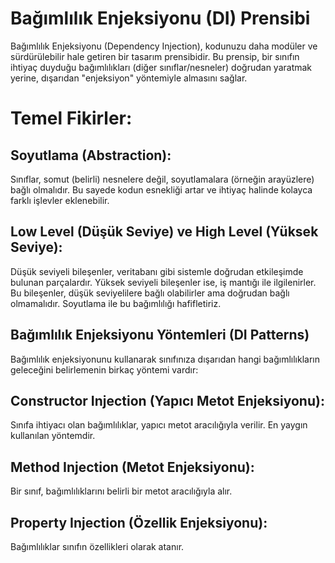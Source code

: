# Bağımlılık Enjeksiyonu (DI) Prensibi

Bağımlılık Enjeksiyonu (Dependency Injection), kodunuzu daha modüler ve sürdürülebilir hale getiren bir tasarım prensibidir. Bu prensip, bir sınıfın ihtiyaç duyduğu bağımlılıkları (diğer sınıflar/nesneler) doğrudan yaratmak yerine, dışarıdan "enjeksiyon" yöntemiyle almasını sağlar.

# Temel Fikirler:

## Soyutlama (Abstraction):

Sınıflar, somut (belirli) nesnelere değil, soyutlamalara (örneğin arayüzlere) bağlı olmalıdır.
Bu sayede kodun esnekliği artar ve ihtiyaç halinde kolayca farklı işlevler eklenebilir.

## Low Level (Düşük Seviye) ve High Level (Yüksek Seviye):

Düşük seviyeli bileşenler, veritabanı gibi sistemle doğrudan etkileşimde bulunan parçalardır.
Yüksek seviyeli bileşenler ise, iş mantığı ile ilgilenirler. Bu bileşenler, düşük seviyelilere bağlı olabilirler ama doğrudan bağlı olmamalıdır. Soyutlama ile bu bağımlılığı hafifletiriz.

## Bağımlılık Enjeksiyonu Yöntemleri (DI Patterns)

Bağımlılık enjeksiyonunu kullanarak sınıfınıza dışarıdan hangi bağımlılıkların geleceğini belirlemenin birkaç yöntemi vardır:

## Constructor Injection (Yapıcı Metot Enjeksiyonu):

Sınıfa ihtiyacı olan bağımlılıklar, yapıcı metot aracılığıyla verilir. En yaygın kullanılan yöntemdir.

## Method Injection (Metot Enjeksiyonu):

Bir sınıf, bağımlılıklarını belirli bir metot aracılığıyla alır.

## Property Injection (Özellik Enjeksiyonu):

Bağımlılıklar sınıfın özellikleri olarak atanır.
